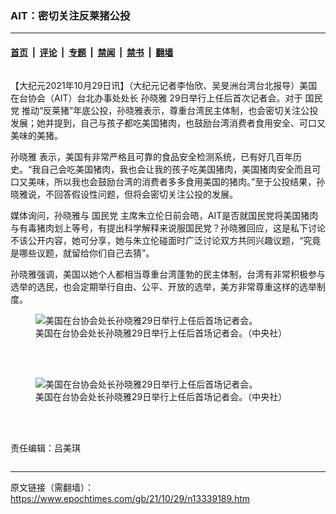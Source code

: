 ### AIT：密切关注反莱猪公投

---

#### [首页](../../../..?n13339189) &nbsp;|&nbsp; [评论](../../../../../epoch-comment?n13339189) &nbsp;|&nbsp; [专题](../../../../../epoch-special?n13339189) &nbsp;|&nbsp; [禁闻](../../../../../epoch-news?n13339189) &nbsp;|&nbsp; [禁书](../../../../../books?n13339189) &nbsp;|&nbsp; [翻墙](https://github.com/gfw-breaker/nogfw/blob/master/README.md?n13339189)


<div class="column" id="artbody" itemprop="articleBody">
 <!-- article content begin -->
 <p>
  【大纪元2021年10月29日讯】（大纪元记者李怡欣、吴旻洲台湾台北报导）美国在台协会（AIT）台北办事处处长
  <ok href="https://www.epochtimes.com/gb/tag/%E5%AD%99%E6%99%93%E9%9B%85.html">
   孙晓雅
  </ok>
  29日举行上任后首次记者会。对于
  <ok href="https://www.epochtimes.com/gb/tag/%E5%9B%BD%E6%B0%91%E5%85%9A.html">
   国民党
  </ok>
  推动“反莱猪”年底公投，孙晓雅表示，尊重台湾民主体制，也会密切关注公投发展；她并提到，自己与孩子都吃美国猪肉，也鼓励台湾消费者食用安全、可口又美味的美猪。
 </p>
 <p>
  <ok href="https://www.epochtimes.com/gb/tag/%E5%AD%99%E6%99%93%E9%9B%85.html">
   孙晓雅
  </ok>
  表示，美国有非常严格且可靠的食品安全检测系统，已有好几百年历史。“我自己会吃美国猪肉，我也会让我的孩子吃美国猪肉，美国猪肉安全而且可口又美味，所以我也会鼓励台湾的消费者多多食用美国的猪肉。”至于公投结果，孙晓雅说，不回答假设性问题，但将会密切关注公投的发展。
 </p>
 <p>
  媒体询问，孙晓雅与
  <ok href="https://www.epochtimes.com/gb/tag/%E5%9B%BD%E6%B0%91%E5%85%9A.html">
   国民党
  </ok>
  主席朱立伦日前会晤，AIT是否就国民党将美国猪肉与有毒猪肉划上等号，有提出科学解释来说服国民党？孙晓雅回应，这是私下讨论不该公开内容，她可分享，她与朱立伦碰面时广泛讨论双方共同兴趣议题，“究竟是哪些议题，就留给你们自己去猜”。
 </p>
 <p>
  孙晓雅强调，美国以她个人都相当尊重台湾蓬勃的民主体制，台湾有非常积极参与选举的选民，也会定期举行自由、公平、开放的选举，美方非常尊重这样的选举制度。
 </p>
 <figure aria-describedby="caption-13339194" class="wp-caption aligncenter" id="13339194" style="width: 500px">
  <ok href=" https://i.epochtimes.com/assets/uploads/2021/10/id13339194-524737-450x319.jpg" rel="noreferrer noopener" target="_blank">
   <img alt="美国在台协会处长孙晓雅29日举行上任后首场记者会。" src="https://i.epochtimes.com/assets/uploads/2021/10/id13339194-524737-450x319.jpg"/>
  </ok>
  <br/><figcaption class="wp-caption-text" id="caption-13339194">
   美国在台协会处长孙晓雅29日举行上任后首场记者会。（中央社）
  </figcaption><br/>
 </figure><br/>
 <figure aria-describedby="caption-13339193" class="wp-caption aligncenter" id="13339193" style="width: 500px">
  <ok href=" https://i.epochtimes.com/assets/uploads/2021/10/id13339193-524735-450x338.jpg" rel="noreferrer noopener" target="_blank">
   <img alt="美国在台协会处长孙晓雅29日举行上任后首场记者会。" src="https://i.epochtimes.com/assets/uploads/2021/10/id13339193-524735-450x338.jpg"/>
  </ok>
  <br/><figcaption class="wp-caption-text" id="caption-13339193">
   美国在台协会处长孙晓雅29日举行上任后首场记者会。（中央社）
  </figcaption><br/>
 </figure><br/>
 <p>
  责任编辑：吕美琪
 </p>
 <!-- article content end -->
</div>


---

原文链接（需翻墙）：https://www.epochtimes.com/gb/21/10/29/n13339189.htm